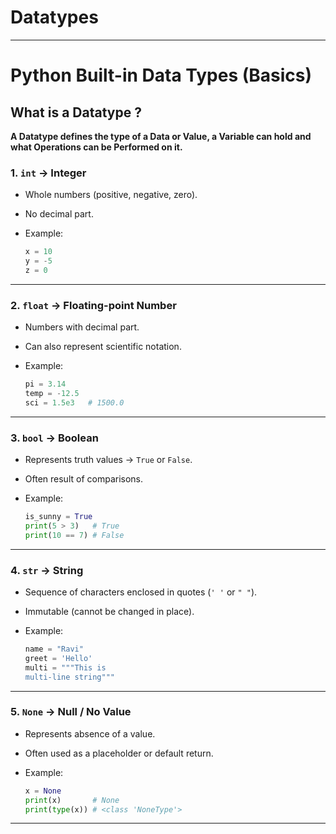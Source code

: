 # Datatypes

---

# Python Built-in Data Types (Basics)

## What is a Datatype ?

**A Datatype defines the type of a Data or Value, a Variable can hold and what Operations can be Performed on it.**

### 1. `int` → Integer

- Whole numbers (positive, negative, zero).
- No decimal part.
- Example:
    
    ```python
    x = 10
    y = -5
    z = 0
    ```
    

---

### 2. `float` → Floating-point Number

- Numbers with decimal part.
- Can also represent scientific notation.
- Example:
    
    ```python
    pi = 3.14
    temp = -12.5
    sci = 1.5e3   # 1500.0
    
    ```
    

---

### 3. `bool` → Boolean

- Represents truth values → `True` or `False`.
- Often result of comparisons.
- Example:
    
    ```python
    is_sunny = True
    print(5 > 3)   # True
    print(10 == 7) # False
    
    ```
    

---

### 4. `str` → String

- Sequence of characters enclosed in quotes (`' '` or `" "`).
- Immutable (cannot be changed in place).
- Example:
    
    ```python
    name = "Ravi"
    greet = 'Hello'
    multi = """This is
    multi-line string"""
    
    ```
    

---

### 5. `None` → Null / No Value

- Represents absence of a value.
- Often used as a placeholder or default return.
- Example:
    
    ```python
    x = None
    print(x)       # None
    print(type(x)) # <class 'NoneType'>
    
    ```
    

---
